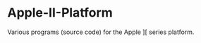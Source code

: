 Apple-II-Platform
=================

Various programs (source code) for the Apple ][ series platform.